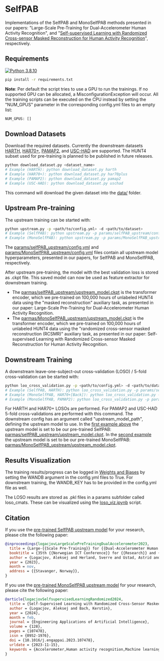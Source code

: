 # SelfPAB
Implementations of the SelfPAB and MonoSelfPAB methods presented in our papers: "Large-Scale Pre-Training for Dual-Accelerometer Human Activity Recognition", and "[Self-supervised Learning with Randomized Cross-sensor Masked Reconstruction for Human Activity Recognition](https://www.sciencedirect.com/science/article/pii/S0952197623016627)", respectively.

## Requirements
[![Python 3.8.10](https://img.shields.io/badge/Python_Versions-3.8_%7C_3.9_%7C_3.10-blue)](https://www.python.org/downloads/release/python-3810/)
```bash
pip install -r requirements.txt
```
__Note__: Per default the script tries to use a GPU to run the trainings. If no supported GPU can be allocated, a MisconfigurationException will occur. All the training scripts can be executed on the CPU instead by setting the "NUM_GPUS" parameter in the corresponding config.yml files to an empty list:
```bash
NUM_GPUS: []
```
## Download Datasets
Download the required datasets. Currently the downstream datasets [HARTH](https://archive.ics.uci.edu/dataset/779/harth), [HAR70+](https://archive.ics.uci.edu/dataset/780/har70), [PAMAP2](https://archive.ics.uci.edu/dataset/231/pamap2+physical+activity+monitoring), and [USC-HAD](https://sipi.usc.edu/had/) are supported. The HUNT4 subset used for pre-training is planned to be published in future releases.
```bash
python download_dataset.py <dataset_name>
# Example (HARTH): python download_dataset.py harth
# Example (HAR70+): python download_dataset.py har70plus
# Example (PAMAP2): python download_dataset.py pamap2
# Example (USC-HAD): python download_dataset.py uschad
```
This command will download the given dataset into the [data/](https://github.com/ntnu-ai-lab/SelfPAB/tree/main/data) folder.

## Upstream Pre-training
The upstream training can be started with:
```bash
python upstream.py -p <path/to/config.yml> -d <path/to/dataset>
# Example (SelfPAB): python upstream.py -p params/selfPAB_upstream/config.yml -d data/hunt4/
# Example (MonoSelfPAB): python upstream.py -p params/MonoSelfPAB_upstream/config.yml -d data/hunt4/
```
The [params/selfPAB_upstream/config.yml](https://github.com/ntnu-ai-lab/SelfPAB/blob/main/params/selfPAB_upstream/config.yml) and [params/MonoSelfPAB_upstream/config.yml](https://github.com/ntnu-ai-lab/SelfPAB/blob/main/params/MonoSelfPAB_upstream/config.yml) files contain all upstream model hyperparameters, presented in our papers, for SelfPAB and MonoSelfPAB, respectively.

After upstream pre-training, the model with the best validation loss is stored as .ckpt file. This saved model can now be used as feature extractor for downstream training.
- The [parmas/selfPAB_upstream/upstream_model.ckpt](https://github.com/ntnu-ai-lab/SelfPAB/blob/main/params/selfPAB_upstream/upstream_model.ckpt) is the transformer encoder, which we pre-trained on 100,000 hours of unlabeled HUNT4 data using the "masked reconstruction" auxiliary task, as presented in our paper: Large-Scale Pre-Training for Dual-Accelerometer Human Activity Recognition.
- The [parmas/MonoSelfPAB_upstream/upstream_model.ckpt](https://github.com/ntnu-ai-lab/SelfPAB/blob/main/params/MonoSelfPAB_upstream/upstream_model.ckpt) is the transformer encoder, which we pre-trained on 100,000 hours of unlabeled HUNT4 data using the "randomized cross-sensor masked reconstruction (RCSMR)" auxiliary task, as presented in our paper: Self-supervised Learning with Randomized Cross-sensor Masked Reconstruction for Human Activity Recognition.


## Downstream Training
A downstream leave-one-subject-out cross-validation (LOSO) / 5-fold cross-validation can be started with:
```bash
python loo_cross_validation.py -p <path/to/config.yml> -d <path/to/dataset>
# Example (SelfPAB, HARTH): python loo_cross_validation.py -p params/selfPAB_downstream_experiments/selfPAB_downstream_harth/config.yml -d data/harth/
# Example (MonoSelfPAB, HAR70+[Back]): python loo_cross_validation.py -p params/MonoSelfPAB_downstream_experiments/MonoSelfPAB_downstream_har70_B/config.yml -d data/har70plus/
# Example (MonoSelfPAB, PAMAP2): python loo_cross_validation.py -p params/MonoSelfPAB_downstream_experiments/MonoSelfPAB_downstream_pamap2/config.yml -d data/pamap2/
```
For HARTH and HAR70+ LOSOs are performed. For PAMAP2 and USC-HAD 5-fold cross-validations are performed with this command.
The downstream config has an argument called "upstream_model_path", defining the upstream model to use. In the [first example above](https://github.com/ntnu-ai-lab/SelfPAB/blob/main/params/selfPAB_downstream_experiments/selfPAB_downstream_harth/config.yml) the upstream model is set to be our pre-trained SelfPAB: [parmas/selfPAB_upstream/upstream_model.ckpt](https://github.com/ntnu-ai-lab/SelfPAB/blob/main/params/selfPAB_upstream/upstream_model.ckpt). In the [second example](https://github.com/ntnu-ai-lab/SelfPAB/blob/main/params/MonoSelfPAB_downstream_experiments/MonoSelfPAB_downstream_har70_B/config.yml) the upstream model is set to be our pre-trained MonoSelfPAB: [parmas/MonoSelfPAB_upstream/upstream_model.ckpt](https://github.com/ntnu-ai-lab/SelfPAB/blob/main/params/MonoSelfPAB_upstream/upstream_model.ckpt).

## Results Visualization
The training results/progress can be logged in [Weights and Biases](https://wandb.ai/) by setting the WANDB argument in the config.yml files to True. For downstream training, the WANDB_KEY has to be provided in the config.yml file as well.

The LOSO results are stored as .pkl files in a params subfolder called loso_cmats. These can be visualized using the [loso_viz.ipynb](https://github.com/ntnu-ai-lab/SelfPAB/blob/main/loso_viz.ipynb) script.

## Citation
If you use the [pre-trained SelfPAB upstream model](https://github.com/ntnu-ai-lab/SelfPAB/blob/main/params/selfPAB_upstream/upstream_model.ckpt) for your research, please cite the following paper:
```bibtex
@inproceedings{logacjovLargeScalePreTrainingDualAccelerometer2023,
  title = {Large-{{Scale Pre-Training}} for {{Dual-Accelerometer Human Activity Recognition}}},
  booktitle = {35th {{Norwegian ICT Conference}} for {{Research}} and {{Education}}, {{Accepted}} for Publication},
  author = {Logacjov, Aleksej and Herland, Sverre and Ustad, Astrid and Bach, Kerstin},
  year = {2023},
  month = nov,
  address = {{Stavanger, Norway}},
}
```

If you use the [pre-trained MonoSelfPAB upstream model](https://github.com/ntnu-ai-lab/SelfPAB/blob/main/params/MonoSelfPAB_upstream/upstream_model.ckpt) for your research, please cite the following paper:
```bibtex
@article{logacjovSelfsupervisedLearningRandomized2024,
  title = {Self-Supervised Learning with Randomized Cross-Sensor Masked Reconstruction for Human Activity Recognition},
  author = {Logacjov, Aleksej and Bach, Kerstin},
  year = {2024},
  month = feb,
  journal = {Engineering Applications of Artificial Intelligence},
  volume = {128},
  pages = {107478},
  issn = {0952-1976},
  doi = {10.1016/j.engappai.2023.107478},
  urldate = {2023-11-15},
  keywords = {Accelerometer,Human activity recognition,Machine learning,Representation learning,Self-supervised learning,Transformer}
}
```
